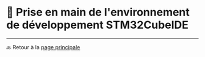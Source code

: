 # 🧩 **Prise en main de l'environnement de développement STM32CubeIDE**

---

🔙 Retour à la [page principale](../README.md)
